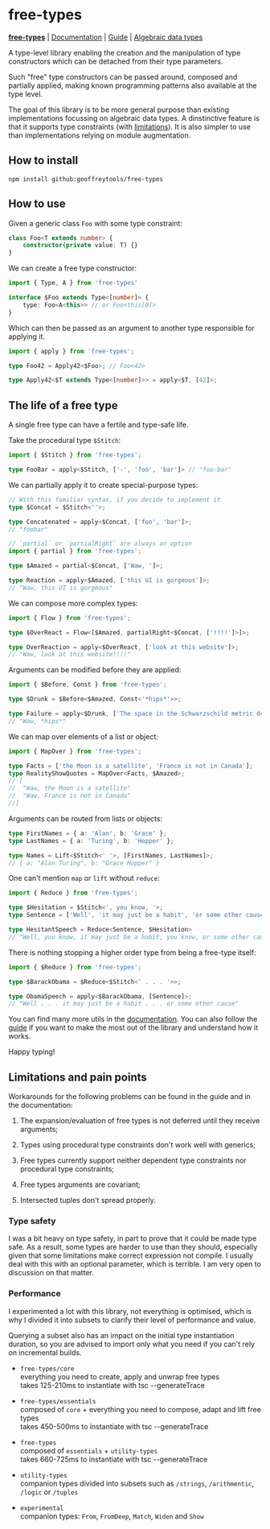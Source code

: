 # free-types

**[free-types](./README.md)** | [Documentation](./doc/Documentation.md) | [Guide](./doc/Guide.md) | [Algebraic data types](./doc/ADTs.md)

A type-level library enabling the creation and the manipulation of type constructors which can be detached from their type parameters.

Such "free" type constructors can be passed around, composed and partially applied, making known programming patterns also available at the type level.

The goal of this library is to be more general purpose than existing implementations focussing on algebraic data types. A dinstinctive feature is that it supports type constraints (with [limitations](#limitations-and-pain-points)). It is also simpler to use than implementations relying on module augmentation.

## How to install

```
npm install github:geoffreytools/free-types
```

## How to use
Given a generic class `Foo` with some type constraint:
```typescript
class Foo<T extends number> {
    constructor(private value: T) {}
}
```
We can create a free type constructor:
```typescript
import { Type, A } from 'free-types'

interface $Foo extends Type<[number]> {
    type: Foo<A<this>> // or Foo<this[0]>
}
```
Which can then be passed as an argument to another type responsible for applying it.
```typescript
import { apply } from 'free-types';

type Foo42 = Apply42<$Foo>; // Foo<42>

type Apply42<$T extends Type<[number]>> = apply<$T, [42]>;
```
## The life of a free type

A single free type can have a fertile and type-safe life.

Take the procedural type `$Stitch`:
```typescript
import { $Stitch } from 'free-types';

type FooBar = apply<$Stitch, ['-', 'foo', 'bar']> // "foo-bar"
```
We can partially apply it to create special-purpose types:
```typescript
// With this familiar syntax, if you decide to implement it
type $Concat = $Stitch<''>;

type Concatenated = apply<$Concat, ['foo', 'bar']>;
// "foobar"
```
```typescript
// `partial` or `partialRight` are always an option
import { partial } from 'free-types';

type $Amazed = partial<$Concat, ['Waw, ']>;

type Reaction = apply<$Amazed, ['this UI is gorgeous']>;
// "Waw, this UI is gorgeous"
```
We can compose more complex types:
```typescript
import { Flow } from 'free-types';

type $OverReact = Flow<[$Amazed, partialRight<$Concat, ['!!!!']>]>;

type OverReaction = apply<$OverReact, ['look at this website']>;
// "Waw, look at this website!!!!"
```

Arguments can be modified before they are applied:
```typescript
import { $Before, Const } from 'free-types';

type $Drunk = $Before<$Amazed, Const<'*hips*'>>;

type Failure = apply<$Drunk, ['The space in the Schwarzschild metric does not expand']>;
// "Waw, *hips*"
```
We can map over elements of a list or object:
```typescript
import { MapOver } from 'free-types';

type Facts = ['the Moon is a satellite', 'France is not in Canada'];
type RealityShowQuotes = MapOver<Facts, $Amazed>;
// [
//  "Waw, the Moon is a satellite"
//  "Waw, France is not in Canada"
//]
```
Arguments can be routed from lists or objects:
```typescript
type FirstNames = { a: 'Alan', b: 'Grace' };
type LastNames = { a: 'Turing', b: 'Hopper' };

type Names = Lift<$Stitch<' '>, [FirstNames, LastNames]>;
// { a: "Alan Turing", b: "Grace Hopper" }
```
One can't mention `map` or `lift` without `reduce`:
```typescript
import { Reduce } from 'free-types';

type $Hesitation = $Stitch<', you know, '>;
type Sentence = ['Well', 'it may just be a habit', 'or some other cause'];

type HesitantSpeech = Reduce<Sentence, $Hesitation>
// "Well, you know, it may just be a habit, you know, or some other cause"
```
There is nothing stopping a higher order type from being a free-type itself:
```typescript
import { $Reduce } from 'free-types';

type $BarackObama = $Reduce<$Stitch<' . . . '>>;

type ObamaSpeech = apply<$BarackObama, [Sentence]>;
// "Well . . . it may just be a habit . . . or some other cause"
```

You can find many more utils in the [documentation](./doc/Documentation.md). You can also follow the [guide](./doc/Guide.md) if you want to make the most out of the library and understand how it works.

Happy typing!

## Limitations and pain points

Workarounds for the following problems can be found in the guide and in the documentation:

1) The expansion/evaluation of free types is not deferred until they receive arguments;

1) Types using procedural type constraints don't work well with generics;

1) Free types currently support neither dependent type constraints nor procedural type constraints;

1) Free types arguments are covariant;

1) Intersected tuples don't spread properly.

### Type safety

I was a bit heavy on type safety, in part to prove that it could be made type safe. As a result, some types are harder to use than they should, especially given that some limitations make correct expression not compile. I usually deal with this with an optional parameter, which is terrible. I am very open to discussion on that matter.

### Performance

I experimented a lot with this library, not everything is optimised, which is why I divided it into subsets to clarify their level of performance and value.

Querying a subset also has an impact on the initial type instantiation duration, so you are advised to import only what you need if you can't rely on incremental builds.

- `free-types/core`\
    everything you need to create, apply and unwrap free types\
    takes 125-210ms to instantiate with tsc --generateTrace

- `free-types/essentials`\
    composed of `core` + everything you need to compose, adapt and lift free types\
    takes 450-500ms to instantiate with tsc --generateTrace
    
- `free-types`\
    composed of `essentials` + `utility-types`\
    takes 660-725ms to instantiate with tsc --generateTrace

- `utility-types`\
    companion types divided into subsets such as `/strings`, `/arithmentic`, `/logic` or `/tuples`

- `experimental`\
    companion types: `From`, `FromDeep`, `Match`, `Widen` and `Show`
